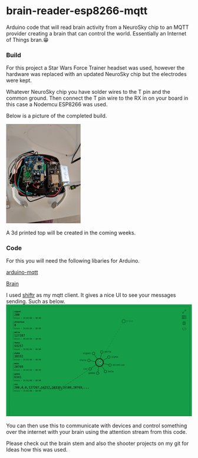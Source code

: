 # brain-reader-esp8266-mqtt
Arduino code that will read brain activity from a NeuroSky chip to an MQTT provider creating a brain that can control the world. Essentially an Internet of Things bran.:grin:

### Build
For this project a Star Wars Force Trainer headset was used, however the hardware was replaced with an updated NeuroSky chip but the electrodes were kept.

Whatever NeuroSky chip you have solder wires to the T pin and the common ground. 
Then connect the T pin wire to the RX in on your board in this case a Nodemcu ESP8266 was used.

Below is a picture of the completed build.

<img src="docs/completed.jpg" width="40%">

A 3d printed top will be created in the coming weeks.

### Code
For this you will need the following libaries for Arduino.

[arduino-mqtt](https://github.com/256dpi/arduino-mqtt)

[Brain](https://github.com/kitschpatrol/Brain)

I used [shiftr](https://shiftr.io/) as my mqtt client. It gives a nice UI to see your messages sending.
Such as below.
![shiftr](docs/shiftr.gif)

You can then use this to communicate with devices and control something over the internet with your brain using the attention stream from this code.

Please check out the brain stem and also the shooter projects on my git for Ideas how this was used. 





